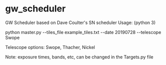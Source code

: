 # gw_scheduler
GW Scheduler based on Dave Coulter's SN scheduler
Usage: (python 3)


python master.py --tiles_file example_tiles.txt --date 20190728 --telescope Swope

Telescope options: Swope, Thacher, Nickel

Note: exposure times, bands, etc, can be changed in the Targets.py file
